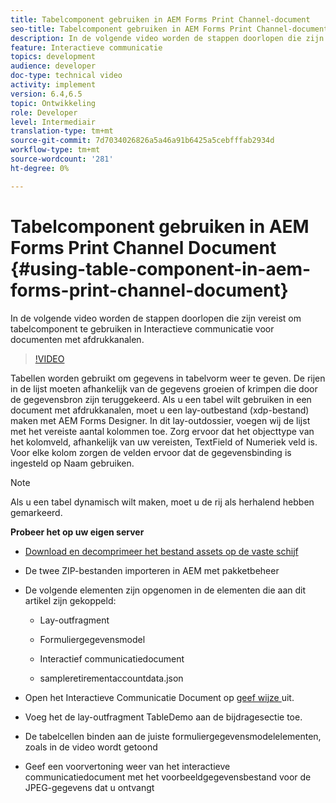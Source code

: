 ```yaml
---
title: Tabelcomponent gebruiken in AEM Forms Print Channel-document
seo-title: Tabelcomponent gebruiken in AEM Forms Print Channel-document
description: In de volgende video worden de stappen doorlopen die zijn vereist om tabelcomponent te gebruiken in Interactieve communicatie voor documenten met afdrukkanalen.
feature: Interactieve communicatie
topics: development
audience: developer
doc-type: technical video
activity: implement
version: 6.4,6.5
topic: Ontwikkeling
role: Developer
level: Intermediair
translation-type: tm+mt
source-git-commit: 7d7034026826a5a46a91b6425a5cebfffab2934d
workflow-type: tm+mt
source-wordcount: '281'
ht-degree: 0%

---
```



# Tabelcomponent gebruiken in AEM Forms Print Channel Document {#using-table-component-in-aem-forms-print-channel-document}

In de volgende video worden de stappen doorlopen die zijn vereist om tabelcomponent te gebruiken in Interactieve communicatie voor documenten met afdrukkanalen.

>[!VIDEO](https://video.tv.adobe.com/v/27769?quality=9&learn=on)

Tabellen worden gebruikt om gegevens in tabelvorm weer te geven. De rijen in de lijst moeten afhankelijk van de gegevens groeien of krimpen die door de gegevensbron zijn teruggekeerd. Als u een tabel wilt gebruiken in een document met afdrukkanalen, moet u een lay-outbestand (xdp-bestand) maken met AEM Forms Designer. In dit lay-outdossier, voegen wij de lijst met het vereiste aantal kolommen toe. Zorg ervoor dat het objecttype van het kolomveld, afhankelijk van uw vereisten, TextField of Numeriek veld is. Voor elke kolom zorgen de velden ervoor dat de gegevensbinding is ingesteld op Naam gebruiken.

>[!NOTE]
>
>Als u een tabel dynamisch wilt maken, moet u de rij als herhalend hebben gemarkeerd.

**Probeer het op uw eigen server**

* [Download en decomprimeer het bestand assets op de vaste schijf](assets/usingtablesinprintchannel.zip)

* De twee ZIP-bestanden importeren in AEM met pakketbeheer

* De volgende elementen zijn opgenomen in de elementen die aan dit artikel zijn gekoppeld:

   * Lay-outfragment

   * Formuliergegevensmodel

   * Interactief communicatiedocument
   * sampleretirementaccountdata.json

* Open het Interactieve Communicatie Document op [geef wijze ](http://localhost:4502/editor.html/content/forms/af/401kstatement/tablesinprintdocument/channels/print.html) uit.

* Voeg het de lay-outfragment TableDemo aan de bijdragesectie toe.
* De tabelcellen binden aan de juiste formuliergegevensmodelelementen, zoals in de video wordt getoond

* Geef een voorvertoning weer van het interactieve communicatiedocument met het voorbeeldgegevensbestand voor de JPEG-gegevens dat u ontvangt

